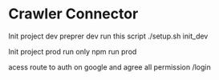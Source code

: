 # Crawler Connector


Init project dev
preprer dev  run this script ./setup.sh init_dev

Init project prod
run only npm run prod 

acess route to auth on google and agree all permission
/login
